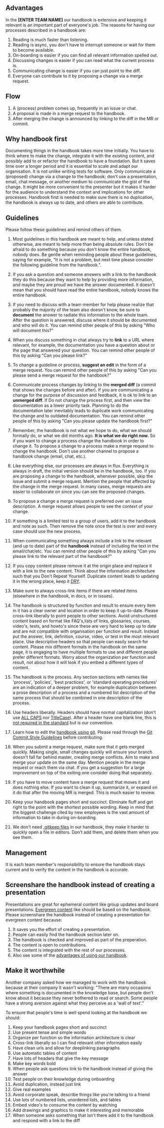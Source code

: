 ## Advantages

In the **[ENTER TEAM NAME]** our handbook is extensive and keeping it relevant is an important part of everyone's job. The reasons for having our processes described in a handbook are:

1. Reading is much faster than listening.
1. Reading is async, you don't have to interrupt someone or wait for them to become available.
1. On-boarding is easier if you can find all relevant information spelled out.
1. Discussing changes is easier if you can read what the current process is.
1. Communicating change is easier if you can just point to the diff.
1. Everyone can contribute to it by proposing a change via a merge request.

## Flow

1. A (process) problem comes up, frequently in an issue or chat.
1. A proposal is made in a merge request to the handbook.
1. After merging the change is announced by linking to the diff in the MR or commit. 

## Why handbook first

Documenting things in the handbook takes more time initially. You have to think where to make the change, integrate it with the existing content, and possibly add to or refactor the handbook to have a foundation. But it saves time over a longer period and it is essential to scale and adapt our organisation. It is not unlike writing tests for software. Only communicate a (proposed) change via a change to the handbook; don't use a presentation, email, chat message, or another medium to communicate the gist of the change. It might be more convenient to the presenter but it makes it harder for the audience to understand the context and implications for other processes. Handbook first is needed to make sure there is no duplication, the handbook is always up to date, and others are able to contribute.

## Guidelines

Please follow these guidelines and remind others of them.

1. Most guidelines in this handbook are meant to help, and unless stated otherwise, are meant to help more than being absolute rules. Don't be afraid to do something because you don't know the entire handbook, nobody does. Be gentle when reminding people about these guidelines, saying for example, "It is not a problem, but next time please consider the following guideline from the handbook.".

1. If you ask a question and someone answers with a link to the handbook they do this because they want to help by providing more information, and maybe they are proud we have the answer documented. It doesn't mean that you should have read the entire handbook, nobody knows the entire handbook.
1. If you need to discuss with a team member for help please realize that probably the majority of the team also doesn't know, be sure to **document** the answer to radiate this information to the whole team. After the question is answered, discuss where it should be documented and who will do it. You can remind other people of this by asking "Who will document this?"
1. When you discuss something in chat always try to **link** to a URL where relevant, for example, the documentation you have a question about or the page that answered your question. You can remind other people of this by asking "Can you please link?"
1. To change a guideline or process, **suggest an edit** in the form of a merge request.
You can remind other people of this by asking "Can you please send a merge request for the handbook?"
1. Communicate process changes by linking to the **merged diff** (a commit that shows the changes before and after). If you are communicating a change for the purpose of discussion and feedback, it is ok to link to an **unmerged diff**. If  Do not change the process first, and then view the documentation as a lower priority task. Planning to do the documentation later inevitably leads to duplicate work communicating the change and to outdated documentation. You can remind other people of this by asking "Can you please update the handbook first?"
1. Remember, the handbook is not what we hope to do, what we should formally do, or what we did months ago. **It is what we do right now.** So if you want to change a process change the handbook in order to change it. To propose a change to a process make a merge request to change the handbook. Don't use another channel to propose a handbook change (email, chat, etc.).
1. Like everything else, our processes are always in flux. Everything is always in draft, the initial version should be in the handbook, too. If you are proposing a change to the handbook, whenever possible, skip the issue and submit a merge request. Mention the people that affected by the change in the merge request. In many cases, merge requests are easier to collaborate on since you can see the proposed changes.
1. To propose a change a merge request is preferred over an issue description. A merge request allows people to see the context of your change.
1. If something is a limited test to a group of users, add it to the handbook and note as such. Then remove the note once the test is over and every case should use the new process.
1. When communicating something always include a link to the relevant (and up to date) part of the **handbook** instead of including the text in the email/chat/etc. You can remind other people of this by asking "Can you please link to the relevant part of the handbook?"
1. If you copy content please remove it at the origin place and replace it with a link to the new content. Think about the information architecture such that you Don't Repeat Yourself. Duplicate content leads to updating it in the wrong place, keep it [DRY](https://en.wikipedia.org/wiki/Don%27t_repeat_yourself).
1. Make sure to always cross-link items if there are related items (elsewhere in the handbook, in docs, or in issues).
1. The handbook is structured by function and result to ensure every item in it has a clear owner and location in order to keep it up-to-date. Please cross-link liberally to point people to other sections. Avoid unstructured content based on format like FAQ's,lists of links, glossaries, courses, video's, tests, and howto's since these are very hard to keep up to date and are not compatible with organisation per function and result. Instead put the answer, link, definition, course, video, or test in the most relevant place. Use descriptive headers so that people can easily search for content. Please mix different formats in the handbook on the same page, it is engaging to have multiple formats to use and different people prefer different formats. Worry about the organization per function and result, not about how it will look if you embed a different types of content.
1. The handbook is the process. Any section sections with names like 'process', 'policies', 'best practices', or 'standard operating procedures' are an indication of a deeper problem, for example duplication between a prose description of a process and a numbered list description of the same process that should be combined in one description of the process.
1. Use headers liberally. Headers should have normal capitalization (don't use [ALL CAPS](https://en.wikipedia.org/wiki/All_caps) nor [TitleCase](http://www.grammar-monster.com/glossary/title_case.htm)). After a header have one blank line, this is [not required in the standard](http://spec.commonmark.org/0.27/#example-46) but is our convention.

1. Learn how to edit the [handbook using git](https://github.com/ghostinthewires/Team-Handbook-Template/tree/master/Team-Handbook-Template/general/contributing). Please read through the [Git Commit Style Guidelines](https://github.com/ghostinthewires/Team-Handbook-Template/tree/master/Team-Handbook-Template/general/commit-style-guide) before contributing.
1. When you submit a merge request, make sure that it gets merged quickly. Making single, small changes quickly will ensure your branch doesn't fall far behind master, creating merge conflicts. Aim to make and merge your update on the same day. Mention people in the merge request or reach them via chat. If you get a suggestion for a large improvement on top of the exiting one consider doing that separately. 
1. If you have to move content have a merge request that moves it and does nothing else. If you want to clean it up, summarize it, or expand on it do that after the moving MR is merged. This is much easier to review.
1. Keep your handbook pages short and succinct. Eliminate fluff and get right to the point with the shortest possible wording. Keep in mind that the biggest challenge cited by new employees is the vast amount of information to take in during on-boarding.
1. We don't need [.gitkeep files](http://www.ryanwright.me/cookbook/git/gitkeep) in our handbook, they make it harder to quickly open a file in editors. Don't add them, and delete them when you see them.

## Management

It is each team member's responsibility to ensure the handbook stays current and to verify the content in the handbook is accurate. 

## Screenshare the handbook instead of creating a presentation

Presentations are great for ephemeral content like group updates and board presentations. [Evergreen content](https://www.thebalance.com/what-is-evergreen-content-definition-dos-and-don-ts-2316028) like should be based on the handbook. Please screenshare the handbook instead of creating a presentation for evergreen content because:

1. It saves you the effort of creating a presentation.
1. People can easily find the handbook section later on.
1. The handbook is checked and improved as part of the preperation.
1. The content is open to contributions.
1. The content is integrated with the rest of our processes.
1. Also see some of the [advantages of using our handbook](https://github.com/ghostinthewires/Team-Handbook-Template/tree/master/Team-Handbook-Template/general/handbook-usage#advantages).

## Make it worthwhile

Another company asked how we managed to work with the handbook because at their company it wasn't working: "There are many occasions where something is documented in the knowledge base, but people don't know about it because they never bothered to read or search. Some people have a strong aversion against what they perceive as a 'wall of text'."

To ensure that people's time is well spend looking at the handbook we should:

1. Keep your handbook pages short and succinct
1. Use present tense and simple words
1. Organize per function so the information architecture is clear
1. Cross-link liberally so I can find relevant other information easily
1. Have clean urls and allow for deeplinking paragraphs
1. Use automatic tables of content
1. Have lots of headers that give the key message
1. Make key words bold
1. When people ask questions link to the handbook instead of giving the answer
1. Test people on their knowledge during onboarding
1. Avoid duplication, instead just link
1. Give real examples
1. Avoid corporate speak, describe things like you're talking to a friend
1. Use lots of numbered lists, unordered lists, and tables
1. Embed video's to consume the content by watching
1. Add drawings and graphics to make it interesting and memorable
1. When someone asks something that isn't there add it to the handbook and respond with a link to the diff
